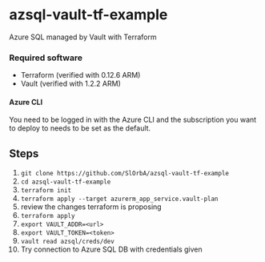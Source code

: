 # azsql-vault-tf-example
Azure SQL managed by Vault with Terraform

### Required software
* Terraform (verified with 0.12.6 ARM)
* Vault (verified with 1.2.2 ARM)

#### Azure CLI
You need to be logged in with the Azure CLI and the subscription you want to deploy to needs to be set as the default.

## Steps
1. `git clone https://github.com/SlOrbA/azsql-vault-tf-example`
1. `cd azsql-vault-tf-example`
1. `terraform init`
1. `terraform apply --target azurerm_app_service.vault-plan`
1. review the changes terraform is proposing
1. `terraform apply`
1. `export VAULT_ADDR=<url>`
1. `export VAULT_TOKEN=<token>`
1. `vault read azsql/creds/dev`
1. Try connection to Azure SQL DB with credentials given
